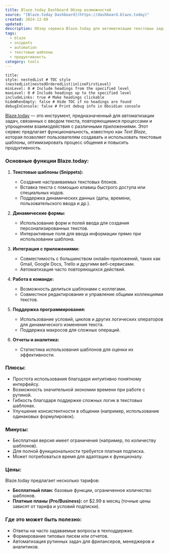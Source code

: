 ```yaml
---
title: Blaze.today Dashboard Обзор возможностей
source: "[Blaze.today Dashboard](https://dashboard.blaze.today)"
created: 2024-12-09
updated: 
description: Обзор сервиса Blaze.today для автоматизации текстовых задач и работы с шаблонами.
tags:
  - blaze
  - snippets
  - automation
  - текстовые шаблоны
  - продуктивность
category: tools
---
```


```table-of-contents
title: 
style: nestedList # TOC style (nestedList|nestedOrderedList|inlineFirstLevel)
minLevel: 0 # Include headings from the specified level
maxLevel: 0 # Include headings up to the specified level
includeLinks: true # Make headings clickable
hideWhenEmpty: false # Hide TOC if no headings are found
debugInConsole: false # Print debug info in Obsidian console
```

[Blaze.today](https://dashboard.blaze.today) — это инструмент, предназначенный для автоматизации задач, связанных с вводом текста, повторяющимися процессами и упрощением взаимодействия с различными приложениями. Этот сервис предлагает функциональность, известную как _Text Blaze_, которая позволяет пользователям создавать и использовать текстовые шаблоны, оптимизировать процесс общения и повысить продуктивность.

### Основные функции Blaze.today:

1. **Текстовые шаблоны (Snippets):**
    
    - Создание настраиваемых текстовых блоков.
    - Вставка текста с помощью клавиш быстрого доступа или специальных кодов.
    - Поддержка динамических данных (даты, времени, пользовательского ввода и др.).
2. **Динамические формы:**
    
    - Использование форм и полей ввода для создания персонализированных текстов.
    - Интерактивные поля для ввода информации прямо при использовании шаблона.
3. **Интеграция с приложениями:**
    
    - Совместимость с большинством онлайн-приложений, таких как Gmail, Google Docs, Trello и другими веб-сервисами.
    - Автоматизация часто повторяющихся действий.
4. **Работа в команде:**
    
    - Возможность делиться шаблонами с коллегами.
    - Совместное редактирование и управление общими коллекциями текстов.
5. **Поддержка программирования:**
    
    - Использование условий, циклов и других логических операторов для динамического изменения текста.
    - Поддержка макросов для сложных операций.
6. **Отчеты и аналитика:**
    
    - Статистика использования шаблонов для оценки их эффективности.

### Плюсы:

- Простота использования благодаря интуитивно понятному интерфейсу.
- Возможность значительной экономии времени при работе с рутиной.
- Гибкость благодаря поддержке сложных логик в текстовых шаблонах.
- Улучшение консистентности в общении (например, использование одинаковых формулировок).

### Минусы:

- Бесплатная версия имеет ограничения (например, по количеству шаблонов).
- Для полной функциональности требуется платная подписка.
- Может потребоваться время для адаптации к функционалу.

### Цены:

Blaze.today предлагает несколько тарифов:

- **Бесплатный план:** базовые функции, ограниченное количество шаблонов.
- **Платные планы (Pro/Business):** от $2.99 в месяц (точные цены зависят от тарифа и условий подписки).

### Где это может быть полезно:

- Ответы на часто задаваемые вопросы в техподдержке.
- Формирование типовых писем или отчетов.
- Автоматизация рутинных задач для фрилансеров, менеджеров и аналитиков.
